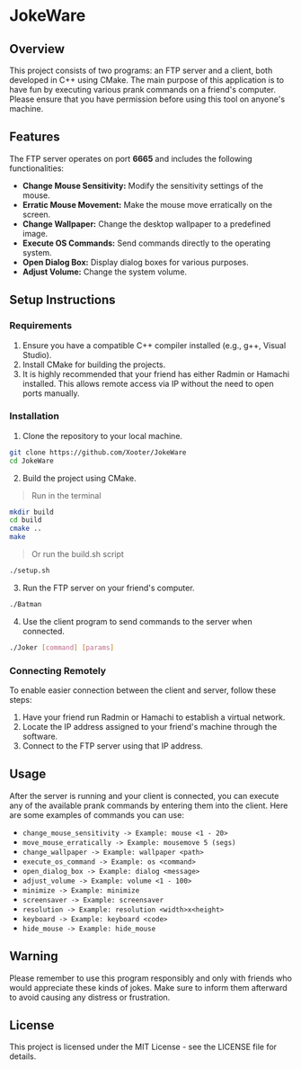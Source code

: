 # JokeWare

## Overview

This project consists of two programs: an FTP server and a client, both developed in C++ using CMake. The main purpose of this application is to have fun by executing various prank commands on a friend's computer. Please ensure that you have permission before using this tool on anyone's machine.

## Features

The FTP server operates on port **6665** and includes the following functionalities:

- **Change Mouse Sensitivity:** Modify the sensitivity settings of the mouse.
- **Erratic Mouse Movement:** Make the mouse move erratically on the screen.
- **Change Wallpaper:** Change the desktop wallpaper to a predefined image.
- **Execute OS Commands:** Send commands directly to the operating system.
- **Open Dialog Box:** Display dialog boxes for various purposes.
- **Adjust Volume:** Change the system volume.

## Setup Instructions

### Requirements

1. Ensure you have a compatible C++ compiler installed (e.g., g++, Visual Studio).
2. Install CMake for building the projects.
3. It is highly recommended that your friend has either Radmin or Hamachi installed. This allows remote access via IP without the need to open ports manually.

### Installation

1. Clone the repository to your local machine.

```bash
git clone https://github.com/Xooter/JokeWare
cd JokeWare
```

2. Build the project using CMake.

> Run in the terminal

```bash
mkdir build
cd build
cmake ..
make
```

> Or run the build.sh script

```bash
./setup.sh
```

3. Run the FTP server on your friend's computer.

```bash
./Batman
```

4. Use the client program to send commands to the server when connected.

```bash
./Joker [command] [params]
```

### Connecting Remotely

To enable easier connection between the client and server, follow these steps:

1. Have your friend run Radmin or Hamachi to establish a virtual network.
2. Locate the IP address assigned to your friend's machine through the software.
3. Connect to the FTP server using that IP address.

## Usage

After the server is running and your client is connected, you can execute any of the available prank commands by entering them into the client. Here are some examples of commands you can use:

- `change_mouse_sensitivity -> Example: mouse <1 - 20>`
- `move_mouse_erratically -> Example: mousemove 5 (segs)`
- `change_wallpaper -> Example: wallpaper <path>`
- `execute_os_command -> Example: os <command>`
- `open_dialog_box -> Example: dialog <message>`
- `adjust_volume -> Example: volume <1 - 100>`
- `minimize -> Example: minimize`
- `screensaver -> Example: screensaver`
- `resolution -> Example: resolution <width>x<height>`
- `keyboard -> Example: keyboard <code>`
- `hide_mouse -> Example: hide_mouse`

## Warning

Please remember to use this program responsibly and only with friends who would appreciate these kinds of jokes. Make sure to inform them afterward to avoid causing any distress or frustration.

## License

This project is licensed under the MIT License - see the LICENSE file for details.
